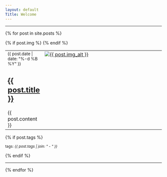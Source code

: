 ```yaml
---
layout: default
Title: Welcome
---
```

<hr/>

{% for post in site.posts %}

<article class='post'>
  <table>
    <tr>
      <td style="border-bottom-style:none" valign="top">
        <div class="post-date"><small>{{ post.date | date: "%-d %B %Y" }}</small></div>
        <h1 class='post-title'>
          <a href="{{ site.path }}{{ post.url }}">
            {{ post.title }}
          </a>
        </h1>
        {{ post.content }}
      </td>
      {% if post.img %}
      <td  style="border-bottom-style:none" width="450px" valign="top">
        <a href="{{ post.img_src }}">
          <img src="{{ post.img }}" alt="{{ post.img_alt }}" />
        </a>
      </td>
      {% endif %}
    </tr>
  </table>
</article>

{% if post.tags %}
  <p><small>tags: <em>{{ post.tags | join: "</em> - <em>" }}</em></small></p>
{% endif %}

<hr/>

{% endfor %}
